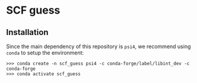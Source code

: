 # SCF guess

## Installation
Since the main dependency of this repository is `psi4`, we recommend using `conda` to setup the environment:
```
>>> conda create -n scf_guess psi4 -c conda-forge/label/libint_dev -c conda-forge
>>> conda activate scf_guess
```